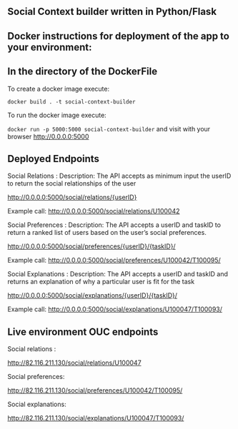 ## Social Context builder written in Python/Flask


## Docker instructions for deployment of the app to your environment:
In the directory of the DockerFile
---------------------------------------------
To create a docker image execute: 

`docker build . -t social-context-builder`

To run the docker image execute:

`docker run -p 5000:5000 social-context-builder` and visit with your browser http://0.0.0.0:5000
## Deployed Endpoints
Social Relations : 
Description: The API accepts as minimum input the userID to return the social relationships of the user

http://0.0.0.0:5000/social/relations/{userID}

Example call:
http://0.0.0.0:5000/social/relations/U100042

Social Preferences : 
Description: The API accepts a userID and taskID to return a ranked list of users based on the user’s social preferences.

http://0.0.0.0:5000/social/preferences/{userID}/{taskID}/

Example call:
http://0.0.0.0:5000/social/preferences/U100042/T100095/

Social Explanations : 
Description: The API accepts a userID and taskID and returns an explanation of why a particular user is fit for the task

http://0.0.0.0:5000/social/explanations/{userID}/{taskID}/

Example call: 
http://0.0.0.0:5000/social/explanations/U100047/T100093/

## Live environment OUC endpoints
Social relations : 

http://82.116.211.130/social/relations/U100047

Social preferences:

http://82.116.211.130/social/preferences/U100042/T100095/

Social explanations:

http://82.116.211.130/social/explanations/U100047/T100093/





